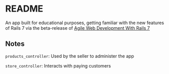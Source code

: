 # README

An app built for educational purposes, getting familiar with the new features of Rails 7 via the beta-release of [Agile Web Development With Rails 7](https://pragprog.com/titles/rails7)

## Notes

`products_controller`: Used by the seller to administer the app

`store_controller`: Interacts with paying customers